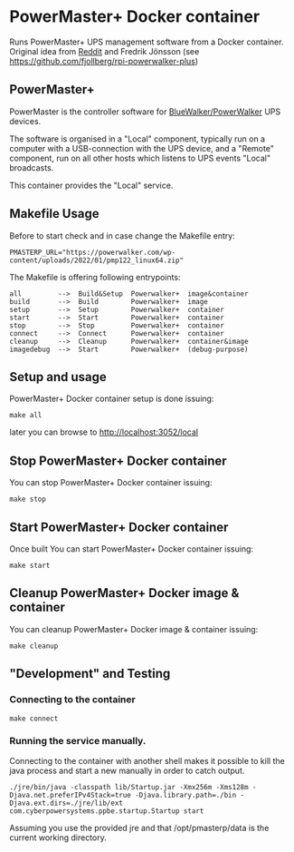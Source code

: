 # PowerMaster+ Docker container

Runs PowerMaster+ UPS management software from a Docker container. 
Original idea from [Reddit](https://www.reddit.com/r/homelab/comments/13pnjnm/powerwalker_ups_powermaster_software_in_docker/) and Fredrik Jönsson (see https://github.com/fjollberg/rpi-powerwalker-plus)


## PowerMaster+

PowerMaster is the controller software for [BlueWalker/PowerWalker](https://powerwalker.com/)
UPS devices.

The software is organised in a "Local" component, typically run on a computer with
a USB-connection with the UPS device, and a "Remote" component, run on all other
hosts which listens to UPS events "Local" broadcasts.

This container provides the "Local" service.

## Makefile Usage

Before to start check and in case change the Makefile entry:

    PMASTERP_URL="https://powerwalker.com/wp-content/uploads/2022/01/pmp122_linux64.zip"

The Makefile is offering following entrypoints:

    all         -->  Build&Setup  Powerwalker+  image&container
    build       -->  Build        Powerwalker+  image
    setup       -->  Setup        Powerwalker+  container
    start       -->  Start        Powerwalker+  container
    stop        -->  Stop         Powerwalker+  container
    connect     -->  Connect      Powerwalker+  container
    cleanup     -->  Cleanup      Powerwalker+  container&image
    imagedebug  -->  Start        Powerwalker+  (debug-purpose)

## Setup and usage

PowerMaster+ Docker container setup is done issuing:

```make all``` 

later you can browse to [http://localhost:3052/local](http://localhost:3052/local)

## Stop PowerMaster+ Docker container

You can stop PowerMaster+ Docker container issuing:

```make stop``` 

## Start PowerMaster+ Docker container

Once built You can start PowerMaster+ Docker container issuing:

```make start``` 

## Cleanup PowerMaster+ Docker image & container

You can cleanup PowerMaster+ Docker image & container issuing:

```make cleanup``` 

## "Development" and Testing

### Connecting to the container

```make connect```

### Running the service manually.

Connecting to the container with another shell makes it possible to kill
the java process and start a new manually in order to catch output.

```./jre/bin/java -classpath lib/Startup.jar -Xmx256m -Xms128m -Djava.net.preferIPv4Stack=true -Djava.library.path=./bin -Djava.ext.dirs=./jre/lib/ext com.cyberpowersystems.ppbe.startup.Startup start```

Assuming you use the provided jre and that /opt/pmasterp/data is the current
working directory.
